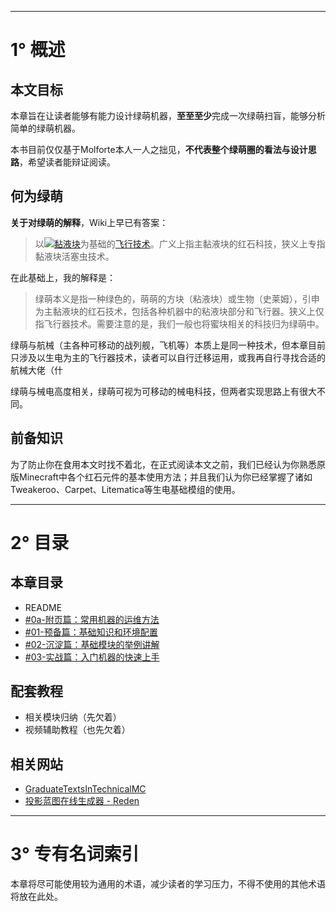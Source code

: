  ***

# 1° 概述
## 本文目标

本章旨在让读者能够有能力设计绿萌机器，**至至至少**完成一次绿萌扫盲，能够分析简单的绿萌机器。

本书目前仅仅基于Molforte本人一人之拙见，**不代表整个绿萌圈的看法与设计思路**，希望读者能辩证阅读。
## 何为绿萌
**关于对绿萌的解释**，Wiki上早已有答案：

>以[![](https://zh.minecraft.wiki/images/BlockSprite_slime-block.png?78ebb)](https://zh.minecraft.wiki/w/%E9%BB%8F%E6%B6%B2%E5%9D%97 "黏液块")[黏液块](https://zh.minecraft.wiki/w/%E9%BB%8F%E6%B6%B2%E5%9D%97 "黏液块")为基础的[飞行技术](https://zh.minecraft.wiki/w/Tutorial:%E9%A3%9E%E8%A1%8C%E5%99%A8 "Tutorial:飞行器")。广义上指主黏液块的红石科技，狭义上专指黏液块活塞虫技术。

在此基础上，我的解释是：

>绿萌本义是指一种绿色的，萌萌的方块（粘液块）或生物（史莱姆），引申为主黏液块的红石技术，包括各种机器中的粘液块部分和飞行器。狭义上仅指飞行器技术。需要注意的是，我们一般也将蜜块相关的科技归为绿萌中。

绿萌与航械（主各种可移动的战列舰，飞机等）本质上是同一种技术，但本章目前只涉及以生电为主的飞行器技术，读者可以自行迁移运用，或我再自行寻找合适的航械大佬（什

绿萌与械电高度相关，绿萌可视为可移动的械电科技，但两者实现思路上有很大不同。

## 前备知识
为了防止你在食用本文时找不着北，在正式阅读本文之前，我们已经认为你熟悉原版Minecraft中各个红石元件的基本使用方法；并且我们认为你已经掌握了诸如Tweakeroo、Carpet、Litematica等生电基础模组的使用。

***
# 2° 目录

## 本章目录
- README
- [#0a-附页篇：常用机器的运维方法](./0a-附页-最重要的放前头——主流作品的运维方法)
- [#01-预备篇：基础知识和环境配置](\01-预备篇：基础知识和环境配置 )
- [#02-沉淀篇：基础模块的举例讲解](./02-基础篇——常用绿萌原件及讲解)
- [#03-实战篇：入门机器的快速上手](./03-实战篇——快速上手绿萌机器的制作)

## 配套教程
+ 相关模块归纳（先欠着）
+ 视频辅助教程（也先欠着）
## 相关网站
- [GraduateTextsInTechnicalMC](https://techmc.wiki/#/)
- [投影蓝图在线生成器 - Reden](https://redenmc.com/zh_cn/litematica/old)
***

# 3° 专有名词索引

本章将尽可能使用较为通用的术语，减少读者的学习压力，不得不使用的其他术语将放在此处。
